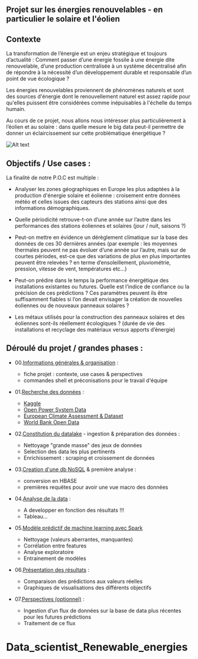 ## Projet sur les énergies renouvelables - en particulier le solaire et l'éolien

## Contexte

La transformation de l’énergie est un enjeu stratégique et toujours d’actualité : Comment passer d’une énergie fossile à une énergie dite renouvelable, d’une production centralisée à un système décentralisé afin de répondre à la nécessité d’un développement durable et responsable d’un point de vue écologique ? 

Les énergies renouvelables proviennent de phénomènes naturels et sont des sources d'énergie dont le renouvellement naturel est assez rapide pour qu'elles puissent être considérées comme inépuisables à l'échelle du temps humain.

Au cours de ce projet, nous allons nous intéresser plus particulièrement à l’éolien et au solaire : dans quelle mesure le big data peut-il permettre de donner un éclaircissement sur cette problématique énergétique ?

![Alt text](https://github.com/obrunet/Project_Big_Data_Renewable_energies/blob/master/banner.png)

## Objectifs / Use cases :

La finalité de notre P.O.C est multiple :

-	Analyser les zones géographiques en Europe les plus adaptées à la production d'énergie solaire et éolienne : croisement entre données météo et celles issues des capteurs des stations ainsi que des informations démographiques.

-	Quelle périodicité retrouve-t-on d’une année sur l’autre dans les performances des stations éoliennes et solaires (jour / nuit, saisons ?)

-	Peut-on mettre en évidence un dérèglement climatique sur la base des données de ces 30 dernières années (par exemple : les moyennes thermales peuvent ne pas évoluer d’une année sur l’autre, mais sur de courtes périodes, est-ce que des variations de plus en plus importantes peuvent être relevées ? en terme d’ensoleillement, pluviométrie, pression, vitesse de vent, températures etc…)

-	Peut-on prédire dans le temps la performance énergétique des installations existantes ou futures. Quelle est l’indice de confiance ou la précision de ces prédictions ? Ces paramètres peuvent ils être suffisamment fiables si l’on devait envisager la création de nouvelles éoliennes ou de nouveaux panneaux solaires ?

-	Les métaux utilisés pour la construction des panneaux solaires et des éoliennes sont-ils réellement écologiques ? (durée de vie des installations et recyclage des matériaux versus apports d’énergie)


## Déroulé du projet / grandes phases : 

-	00.[Informations générales & organisation](https://github.com/obrunet/Project_Big_Data_Renewable_energies/tree/master/00_infos) :
	- fiche projet : contexte, use cases & perspectives
	- commandes shell et préconisations pour le travail d'équipe

-	01.[Recherche des données](https://github.com/obrunet/Project_Big_Data_Renewable_energies/tree/master/01_datasets) : 
	- [Kaggle](kaggle.com)
	- [Open Power System Data](https://open-power-system-data.org/)
	- [European Climate Assessment & Dataset](https://www.ecad.eu/)
	- [World Bank Open Data](https://data.worldbank.org/)

-	02.[Constitution du datalake](https://github.com/obrunet/Project_Big_Data_Renewable_energies/tree/master/02_datalake) - ingestion & préparation des données :
	- Nettoyage "grande masse" des jeux de données
	- Selection des data les plus pertinents
	- Enrichissement : scraping et croissement de données

-	03.[Creation d'une db NoSQL](https://github.com/obrunet/Project_Big_Data_Renewable_energies/tree/master/03_NoSql) & première analyse :
	- conversion en HBASE
	- premières requêtes pour avoir une vue macro des données


-	04.[Analyse de la data](https://github.com/obrunet/Project_Big_Data_Renewable_energies/tree/master/04_data_analysis) :
	- A developper en fonction des résultats !!!
	- Tableau...

-	05.[Modèle prédictif de machine learning avec Spark](https://github.com/obrunet/Project_Big_Data_Renewable_energies/tree/master/05_spark_ML)
    - Nettoyage (valeurs aberrantes, manquantes)
    - Corrélation entre features
    - Analyse exploratoire
    - Entrainement de modèles

-	06.[Présentation des résultats](https://github.com/obrunet/Project_Big_Data_Renewable_energies/tree/master/06_resultats) :
    -	Comparaison des prédictions aux valeurs réelles
    -	Graphiques de visualisations des différents objectifs

-	07.[Perspectives (optionnel)](https://github.com/obrunet/Project_Big_Data_Renewable_energies/tree/master/07_perspectives) :
    -	Ingestion d’un flux de données sur la base de data plus récentes pour les futures prédictions
    -	Traitement de ce flux
# Data_scientist_Renewable_energies
